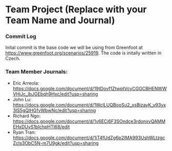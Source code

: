 # Team Project (Replace with your Team Name and Journal)

### Commit Log ###
Inital commit is the base code we will be using from Greenfoot at https://www.greenfoot.org/scenarios/25919. The code is initally written in Czech.

### Team Member Journals:
- Eric Arreola: https://docs.google.com/document/d/19tDovf1ZtwptVcyCGGCBHENWWVHiJc_lbJGEbqh9Hxc/edit?usp=sharing
- John Lu: https://docs.google.com/document/d/1WcILUQBooSu2_xsBjzayK_v93yx3IS5gQlHGfvWbwNc/edit?usp=sharing
- Richard Ngo: https://docs.google.com/document/d/1v6ECi6F3SOndce3rdonxvQAMMEHxDUvS1bIchpHTl68/edit
- Ryan Tran: https://docs.google.com/document/d/1iT4fUdZg6p2IMA993UshWLtzgcZcIs3ObC5N-m7U9gk/edit?usp=sharing

